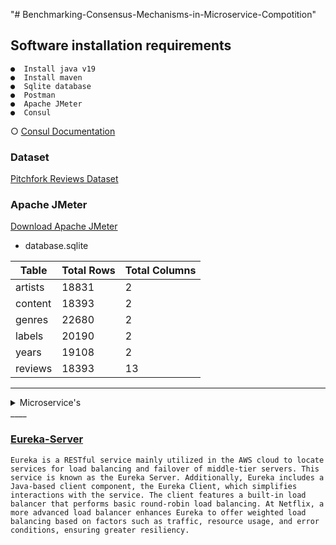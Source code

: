"# Benchmarking-Consensus-Mechanisms-in-Microservice-Compotition" 

## Software installation requirements
    ●  Install java v19
    ●  Install maven
    ●  Sqlite database
    ●  Postman
    ●  Apache JMeter
    ●  Consul

○ [Consul Documentation](https://developer.hashicorp.com/consul)

### Dataset
[Pitchfork Reviews Dataset](https://www.kaggle.com/nolanbconaway/pitchfork-data/data)

### Apache JMeter
[Download Apache JMeter](https://jmeter.apache.org/download_jmeter.cgi)

- database.sqlite

| Table    | Total Rows | Total Columns |
|----------|------------|---------------|
| artists  | 18831      | 2             |
| content  | 18393      | 2             |
| genres   | 22680      | 2             |
| labels   | 20190      | 2             |
| years    | 19108      | 2             |
| reviews  | 18393      | 13            |


____
<details>
<summary>Microservice's</summary>

    ●  YearsService
    ●  ReviewsService
    ●  LabelsService
    ●  GenresService
    ●  ContentService
    ●  ArtistsService

```
   puts "YearsMicroservice"
```
</details>
____


### [Eureka-Server](https://github.com/Netflix/eureka/wiki/Eureka-at-a-glance)
```
Eureka is a RESTful service mainly utilized in the AWS cloud to locate services for load balancing and failover of middle-tier servers. This service is known as the Eureka Server. Additionally, Eureka includes a Java-based client component, the Eureka Client, which simplifies interactions with the service. The client features a built-in load balancer that performs basic round-robin load balancing. At Netflix, a more advanced load balancer enhances Eureka to offer weighted load balancing based on factors such as traffic, resource usage, and error conditions, ensuring greater resiliency.
```
